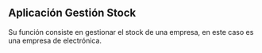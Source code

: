 ## Aplicación Gestión Stock
<p>
  Su función consiste en gestionar el stock de una empresa, en este caso es una empresa de electrónica.
</p>
